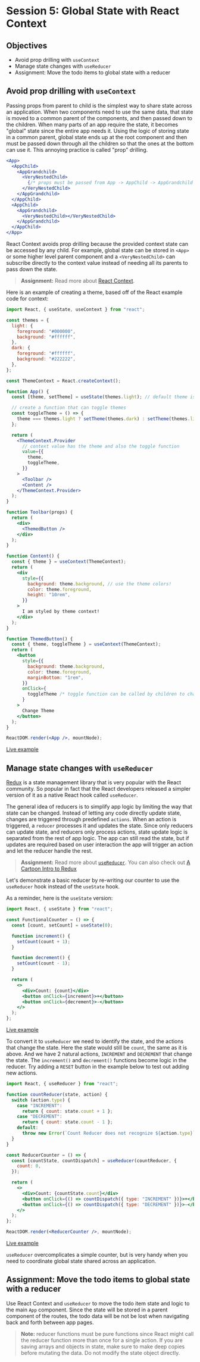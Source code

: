 # Session 5: Global State with React Context

## Objectives

- Avoid prop drilling with `useContext`
- Manage state changes with `useReducer`
- Assignment: Move the todo items to global state with a reducer

## Avoid prop drilling with `useContext`

Passing props from parent to child is the simplest way to share state across an application. When two components need to use the same data, that state is moved to a common parent of the components, and then passed down to the children. When many parts of an app require the state, it becomes "global" state since the entire app needs it. Using the logic of storing state in a common parent, global state ends up at the root component and then must be passed down through all the children so that the ones at the bottom can use it. This annoying practice is called "prop" drilling.

```jsx
<App>
  <AppChild>
    <AppGrandchild>
      <VeryNestedChild>
        {/* props must be passed from App -> AppChild -> AppGrandchild -> VeryNestedChild */}
      </VeryNestedChild>
    </AppGrandchild>
  </AppChild>
  <AppChild>
    <AppGrandchild>
      <VeryNestedChild></VeryNestedChild>
    </AppGrandchild>
  </AppChild>
</App>
```

React Context avoids prop drilling because the provided context state can be accessed by any child. For example, global state can be stored in `<App>` or some higher level parent component and a `<VeryNestedChild>` can subscribe directly to the context value instead of needing all its parents to pass down the state.

> **Assignment:** Read more about [React Context](https://reactjs.org/docs/context.html).

Here is an example of creating a theme, based off of the React example code for context:

```jsx
import React, { useState, useContext } from "react";

const themes = {
  light: {
    foreground: "#000000",
    background: "#ffffff",
  },
  dark: {
    foreground: "#ffffff",
    background: "#222222",
  },
};

const ThemeContext = React.createContext();

function App() {
  const [theme, setTheme] = useState(themes.light); // default theme is light

  // create a function that can toggle themes
  const toggleTheme = () => {
    theme === themes.light ? setTheme(themes.dark) : setTheme(themes.light);
  };

  return (
    <ThemeContext.Provider
      // context value has the theme and also the toggle function
      value={{
        theme,
        toggleTheme,
      }}
    >
      <Toolbar />
      <Content />
    </ThemeContext.Provider>
  );
}

function Toolbar(props) {
  return (
    <div>
      <ThemedButton />
    </div>
  );
}

function Content() {
  const { theme } = useContext(ThemeContext);
  return (
    <div
      style={{
        background: theme.background, // use the theme colors!
        color: theme.foreground,
        height: "10rem",
      }}
    >
      I am styled by theme context!
    </div>
  );
}

function ThemedButton() {
  const { theme, toggleTheme } = useContext(ThemeContext);
  return (
    <button
      style={{
        background: theme.background,
        color: theme.foreground,
        marginBottom: "1rem",
      }}
      onClick={
        toggleTheme /* toggle function can be called by children to change the context state! */
      }
    >
      Change Theme
    </button>
  );
}

ReactDOM.render(<App />, mountNode);
```

[Live example](https://jscomplete.com/playground/s789760)

## Manage state changes with `useReducer`

[Redux](https://redux.js.org/) is a state management library that is very popular with the React community. So popular in fact that the React developers released a simpler version of it as a native React hook called `useReducer`.

The general idea of reducers is to simplify app logic by limiting the way that state can be changed. Instead of letting any code directly update state, changes are triggered through predefined `actions`. When an action is triggered, a `reducer` processes it and updates the state. Since only reducers can update state, and reducers only process actions, state update logic is separated from the rest of app logic. The app can still read the state, but if updates are required based on user interaction the app will trigger an action and let the reducer handle the rest.

> **Assignment:** Read more about [`useReducer`](https://reactjs.org/docs/hooks-reference.html#usereducer). You can also check out [A Cartoon Intro to Redux](https://code-cartoons.com/articles/a-cartoon-intro-to-redux/)

Let's demonstrate a basic reducer by re-writing our counter to use the `useReducer` hook instead of the `useState` hook.

As a reminder, here is the `useState` version:

```jsx
import React, { useState } from "react";

const FunctionalCounter = () => {
  const [count, setCount] = useState(0);

  function increment() {
    setCount(count + 1);
  }

  function decrement() {
    setCount(count - 1);
  }

  return (
    <>
      <div>Count: {count}</div>
      <button onClick={increment}>+</button>
      <button onClick={decrement}>-</button>
    </>
  );
};
```

[Live example](https://jscomplete.com/playground/s782519)

To convert it to `useReducer` we need to identify the state, and the actions that change the state. Here the state would still be `count`, the same as it is above. And we have 2 natural actions, `INCREMENT` and `DECREMENT` that change the state. The `increment()` and `decrement()` functions become logic in the reducer. Try adding a `RESET` button in the example below to test out adding new actions.

```jsx
import React, { useReducer } from "react";

function countReducer(state, action) {
  switch (action.type) {
    case "INCREMENT":
      return { count: state.count + 1 };
    case "DECREMENT":
      return { count: state.count - 1 };
    default:
      throw new Error(`Count Reducer does not recognize ${action.type}`);
  }
}

const ReducerCounter = () => {
  const [countState, countDispatch] = useReducer(countReducer, {
    count: 0,
  });

  return (
    <>
      <div>Count: {countState.count}</div>
      <button onClick={() => countDispatch({ type: "INCREMENT" })}>+</button>
      <button onClick={() => countDispatch({ type: "DECREMENT" })}>-</button>
    </>
  );
};

ReactDOM.render(<ReducerCounter />, mountNode);
```

[Live example](https://jscomplete.com/playground/s789980)

`useReducer` overcomplicates a simple counter, but is very handy when you need to coordinate global state shared across an application.

## Assignment: Move the todo items to global state with a reducer

Use React Context and `useReducer` to move the todo item state and logic to the main `App` component. Since the state will be stored in a parent component of the routes, the todo data will be not be lost when navigating back and forth between app pages.

> **Note:** reducer functions must be pure functions since React might call the reducer function more than once for a single action. If you are saving arrays and objects in state, make sure to make deep copies before mutating the data. Do not modify the state object directly.
